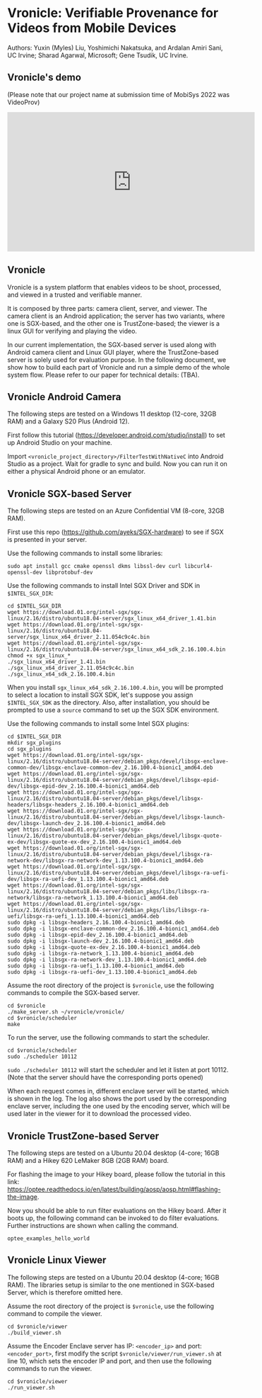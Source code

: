 # Vronicle: Verifiable Provenance for Videos from Mobile Devices

Authors: Yuxin (Myles) Liu, Yoshimichi Nakatsuka, and Ardalan Amiri Sani, UC Irvine; Sharad Agarwal, Microsoft; Gene Tsudik, UC Irvine.

## Vronicle's demo

(Please note that our project name at submission time of MobiSys 2022 was VideoProv)

<iframe width="560" height="315" src="https://www.youtube.com/watch?v=gD0AehHKyCE" title="YouTube video player" frameborder="0" allow="accelerometer; autoplay; clipboard-write; encrypted-media; gyroscope; picture-in-picture" allowfullscreen></iframe>

## Vronicle

Vronicle is a system platform that enables videos to be shoot, processed, and viewed in a trusted and verifiable manner. 

It is composed by three parts: camera client, server, and viewer. The camera client is an Android application; the server has two variants, where one is SGX-based, and the other one is TrustZone-based; the viewer is a linux GUI for verifying and playing the video.

In our current implementation, the SGX-based server is used along with Android camera client and Linux GUI player, where the TrustZone-based server is solely used for evaluation purpose. In the following document, we show how to build each part of Vronicle and run a simple demo of the whole system flow. Please refer to our paper for technical details: (TBA).

## Vronicle Android Camera

The following steps are tested on a Windows 11 desktop (12-core, 32GB RAM) and a Galaxy S20 Plus (Android 12).

First follow this tutorial (https://developer.android.com/studio/install) to set up Android Studio on your machine.

Import ``<vronicle_project_directory>/FilterTestWithNativeC`` into Android Studio as a project. Wait for gradle to sync and build. Now you can run it on either a physical Android phone or an emulator.

## Vronicle SGX-based Server

The following steps are tested on an Azure Confidential VM (8-core, 32GB RAM).

First use this repo (https://github.com/ayeks/SGX-hardware) to see if SGX is presented in your server.

Use the following commands to install some libraries:

```
sudo apt install gcc cmake openssl dkms libssl-dev curl libcurl4-openssl-dev libprotobuf-dev
```

Use the following commands to install Intel SGX Driver and SDK in ``$INTEL_SGX_DIR``:

```
cd $INTEL_SGX_DIR
wget https://download.01.org/intel-sgx/sgx-linux/2.16/distro/ubuntu18.04-server/sgx_linux_x64_driver_1.41.bin
wget https://download.01.org/intel-sgx/sgx-linux/2.16/distro/ubuntu18.04-server/sgx_linux_x64_driver_2.11.054c9c4c.bin
wget https://download.01.org/intel-sgx/sgx-linux/2.16/distro/ubuntu18.04-server/sgx_linux_x64_sdk_2.16.100.4.bin
chmod +x sgx_linux_*
./sgx_linux_x64_driver_1.41.bin
./sgx_linux_x64_driver_2.11.054c9c4c.bin
./sgx_linux_x64_sdk_2.16.100.4.bin
```

When you install ``sgx_linux_x64_sdk_2.16.100.4.bin``, you will be prompted to select a location to install SGX SDK, let's suppose you assign ``$INTEL_SGX_SDK`` as the directory. Also, after installation, you should be prompted to use a ``source`` command to set up the SGX SDK environment.

Use the following commands to install some Intel SGX plugins:

```
cd $INTEL_SGX_DIR
mkdir sgx_plugins
cd sgx_plugins
wget https://download.01.org/intel-sgx/sgx-linux/2.16/distro/ubuntu18.04-server/debian_pkgs/devel/libsgx-enclave-common-dev/libsgx-enclave-common-dev_2.16.100.4-bionic1_amd64.deb
wget https://download.01.org/intel-sgx/sgx-linux/2.16/distro/ubuntu18.04-server/debian_pkgs/devel/libsgx-epid-dev/libsgx-epid-dev_2.16.100.4-bionic1_amd64.deb
wget https://download.01.org/intel-sgx/sgx-linux/2.16/distro/ubuntu18.04-server/debian_pkgs/devel/libsgx-headers/libsgx-headers_2.16.100.4-bionic1_amd64.deb
wget https://download.01.org/intel-sgx/sgx-linux/2.16/distro/ubuntu18.04-server/debian_pkgs/devel/libsgx-launch-dev/libsgx-launch-dev_2.16.100.4-bionic1_amd64.deb
wget https://download.01.org/intel-sgx/sgx-linux/2.16/distro/ubuntu18.04-server/debian_pkgs/devel/libsgx-quote-ex-dev/libsgx-quote-ex-dev_2.16.100.4-bionic1_amd64.deb
wget https://download.01.org/intel-sgx/sgx-linux/2.16/distro/ubuntu18.04-server/debian_pkgs/devel/libsgx-ra-network-dev/libsgx-ra-network-dev_1.13.100.4-bionic1_amd64.deb
wget https://download.01.org/intel-sgx/sgx-linux/2.16/distro/ubuntu18.04-server/debian_pkgs/devel/libsgx-ra-uefi-dev/libsgx-ra-uefi-dev_1.13.100.4-bionic1_amd64.deb
wget https://download.01.org/intel-sgx/sgx-linux/2.16/distro/ubuntu18.04-server/debian_pkgs/libs/libsgx-ra-network/libsgx-ra-network_1.13.100.4-bionic1_amd64.deb
wget https://download.01.org/intel-sgx/sgx-linux/2.16/distro/ubuntu18.04-server/debian_pkgs/libs/libsgx-ra-uefi/libsgx-ra-uefi_1.13.100.4-bionic1_amd64.deb
sudo dpkg -i libsgx-headers_2.16.100.4-bionic1_amd64.deb
sudo dpkg -i libsgx-enclave-common-dev_2.16.100.4-bionic1_amd64.deb
sudo dpkg -i libsgx-epid-dev_2.16.100.4-bionic1_amd64.deb
sudo dpkg -i libsgx-launch-dev_2.16.100.4-bionic1_amd64.deb
sudo dpkg -i libsgx-quote-ex-dev_2.16.100.4-bionic1_amd64.deb
sudo dpkg -i libsgx-ra-network_1.13.100.4-bionic1_amd64.deb
sudo dpkg -i libsgx-ra-network-dev_1.13.100.4-bionic1_amd64.deb
sudo dpkg -i libsgx-ra-uefi_1.13.100.4-bionic1_amd64.deb
sudo dpkg -i libsgx-ra-uefi-dev_1.13.100.4-bionic1_amd64.deb
```

Assume the root directory of the project is ``$vronicle``, use the following commands to compile the SGX-based server.

```
cd $vronicle
./make_server.sh ~/vronicle/vronicle/
cd $vronicle/scheduler
make
```

To run the server, use the following commands to start the scheduler.

```
cd $vronicle/scheduler
sudo ./scheduler 10112
```

``sudo ./scheduler 10112`` will start the scheduler and let it listen at port 10112. (Note that the server should have the corresponding ports opened)

When each request comes in, different enclave server will be started, which is shown in the log. The log also shows the port used by the corresponding enclave server, including the one used by the encoding server, which will be used later in the viewer for it to download the processed video.

## Vronicle TrustZone-based Server

The following steps are tested on a Ubuntu 20.04 desktop (4-core; 16GB RAM) and a Hikey 620 LeMaker 8GB (2GB RAM) board. 

For flashing the image to your Hikey board, please follow the tutorial in this link: https://optee.readthedocs.io/en/latest/building/aosp/aosp.html#flashing-the-image.

Now you should be able to run filter evaluations on the Hikey board. After it boots up, the following command can be invoked to do filter evaluations. Further instructions are shown when calling the command.

```
optee_examples_hello_world
```

## Vronicle Linux Viewer

The following steps are tested on a Ubuntu 20.04 desktop (4-core; 16GB RAM). The libraries setup is similar to the one mentioned in SGX-based Server, which is therefore omitted here.

Assume the root directory of the project is ``$vronicle``, use the following command to compile the viewer.

```
cd $vronicle/viewer
./build_viewer.sh
```

Assume the Encoder Enclave server has IP: ``<encoder_ip>`` and port: ``<encoder_port>``, first modify the script ``$vronicle/viewer/run_viewer.sh`` at line 10, which sets the encoder IP and port, and then use the following commands to run the viewer.

```
cd $vronicle/viewer
./run_viewer.sh
```

